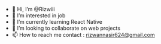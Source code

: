 - 👋 Hi, I’m @Rizwiii
- 👀 I’m interested in job
- 🌱 I’m currently learning React Native
- 💞️ I’m looking to collaborate on web projects
- 📫 How to reach me contact : rizwannasir624@gmail.com

<!---
Rizwiii/Rizwiii is a ✨ special ✨ repository because its `README.md` (this file) appears on your GitHub profile.
You can click the Preview link to take a look at your changes.
--->
